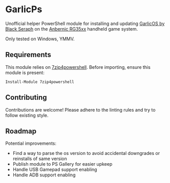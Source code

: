 # GarlicPs

Unofficial helper PowerShell module for installing and updating [GarlicOS by Black Seraph][garlic] on the [Anbernic RG35xx][rg35xx] handheld game system.

Only tested on Windows, YMMV.

## Requirements

This module relies on [7zip4powershell][7z4p].
Before importing, ensure this module is present:

```pwsh
Install-Module 7zip4powershell
```

## Contributing

Contributions are welcome! Please adhere to the linting rules and try to follow existing style.

## Roadmap

Potential improvements:

- Find a way to parse the os version to avoid accidental downgrades or reinstalls of same version
- Publish module to PS Gallery for easier upkeep
- Handle USB Gamepad support enabling
- Handle ADB support enabling

[7z4p]: https://www.powershellgallery.com/packages/7Zip4Powershell/
[garlic]: https://www.patreon.com/posts/garlicos-for-76561333
[rg35xx]: https://anbernic.com/products/rg35xx
